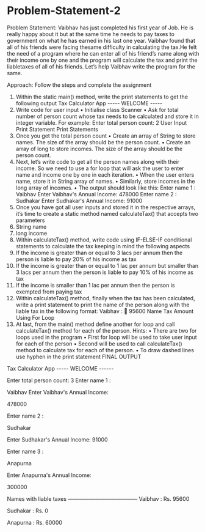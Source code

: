 # Problem-Statement-2
Problem Statement: Vaibhav has just completed his first year of Job. He is really happy about it but at the same time he needs to pay taxes to government on what he has earned in his last one year.
Vaibhav found that all of his friends were facing thesame difficulty in calculating the tax.He felt the need of a program where he can enter all of his friend’s name along with
their income one by one and the program will calculate the tax and print the liabletaxes of all of his friends.
Let’s help Vaibhav write the program for the same.


Approach: Follow the steps and complete the assignment
1. Within the static main() method, write the print statements to get the following output
Tax Calculator App
----- WELCOME -----
2. Write code for user input
• Initialise class Scanner
• Ask for total number of person count whose tax needs to be calculated and store
it in integer variable. For example:
Enter total person count:
2
User Input
Print Statement
Print Statements
3. Once you get the total person count
• Create an array of String to store names. The size of the array should be the
person count.
• Create an array of long to store incomes. The size of the array should be the
person count.
4. Next, let’s write code to get all the person names along with their income. So we
need to use a for loop that will ask the user to enter name and income one by one
in each iteration.
• When the user enters name, store it in String array of names.
• Similarly, store incomes in the long array of incomes.
• The output should look like this:
Enter name 1 :
Vaibhav
Enter Vaibhav's Annual Income:
478000
Enter name 2 :
Sudhakar
Enter Sudhakar's Annual Income:
91000
5. Once you have got all user inputs and stored it in the respective arrays, it’s time to
create a static method named calculateTax() that accepts two parameters
1. String name
2. long income
6. Within calculateTax() method, write code using IF-ELSE-IF conditional statements
to calculate the tax keeping in mind the following aspects
1. If the income is greater than or equal to 3 lacs per annum then the person is
liable to pay 20% of his income as tax
2. If the income is greater than or equal to 1 lac per annum but smaller than 3 lacs
per annum then the person is liable to pay 10% of his income as tax
3. If the income is smaller than 1 lac per annum then the person is exempted from
paying tax
7. Within calculateTax() method, finally when the tax has been calculated, write a
print statement to print the name of the person along with the liable tax in the
following format:
Vaibhav : 􀅨 95600
Name Tax Amount
Using
For Loop
8. At last, from the main() method define another for loop and call calculateTax()
method for each of the person.
Hints:
• There are two for loops used in the program
• First for loop will be used to take user input for each of the person
• Second will be used to call calculateTax() method to calculate tax for each of the
person.
• To draw dashed lines use hyphen in the print statement
FINAL OUTPUT

Tax Calculator App
----- WELCOME ------

Enter total person count:
3
Enter name 1 :

Vaibhav
Enter Vaibhav's Annual Income:

478000

Enter name 2 :

Sudhakar

Enter Sudhakar's Annual Income:
91000

Enter name 3 :

Anapurna

Enter Anapurna's Annual Income:

300000

Names with liable taxes
—————————————
Vaibhav : Rs. 95600

Sudhakar : Rs. 0

Anapurna : Rs. 60000



